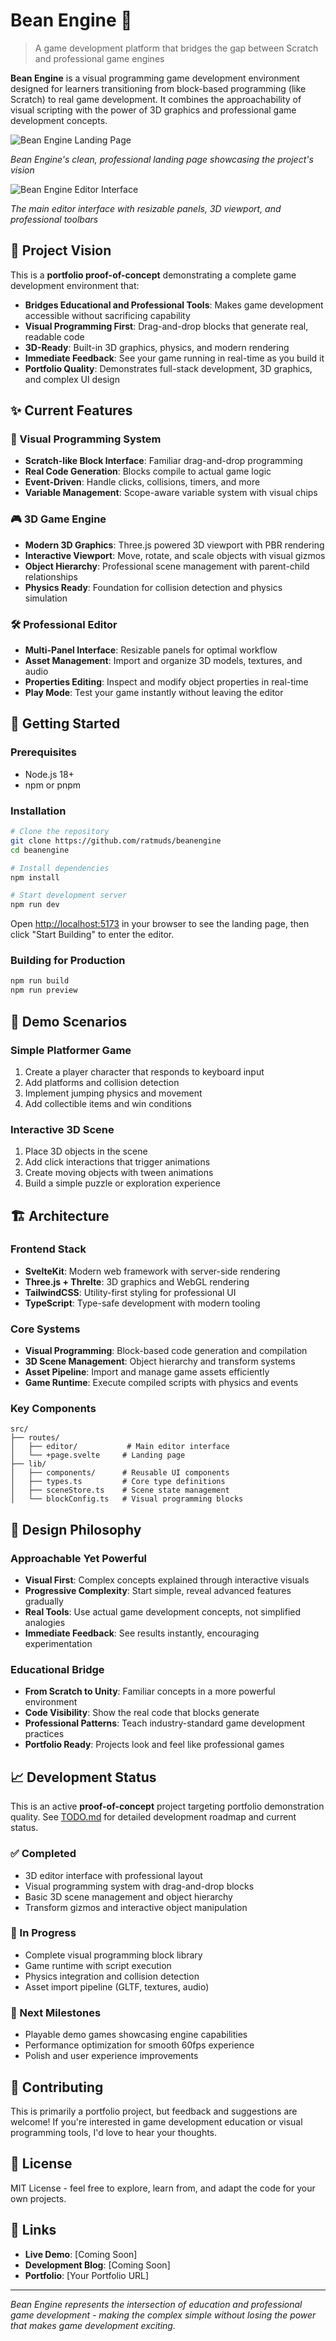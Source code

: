 # Bean Engine 🫘

> A game development platform that bridges the gap between Scratch and professional game engines

**Bean Engine** is a visual programming game development environment designed for learners transitioning from block-based programming (like Scratch) to real game development. It combines the approachability of visual scripting with the power of 3D graphics and professional game development concepts.

![Bean Engine Landing Page](https://github.com/user-attachments/assets/508387a1-084a-4490-80ba-e762c0f01e97)

*Bean Engine's clean, professional landing page showcasing the project's vision*

![Bean Engine Editor Interface](https://github.com/user-attachments/assets/7b9ccc87-2ae9-4faa-b8df-0e0b5a43dbff)

*The main editor interface with resizable panels, 3D viewport, and professional toolbars*

## 🎯 Project Vision

This is a **portfolio proof-of-concept** demonstrating a complete game development environment that:

- **Bridges Educational and Professional Tools**: Makes game development accessible without sacrificing capability
- **Visual Programming First**: Drag-and-drop blocks that generate real, readable code
- **3D-Ready**: Built-in 3D graphics, physics, and modern rendering
- **Immediate Feedback**: See your game running in real-time as you build it
- **Portfolio Quality**: Demonstrates full-stack development, 3D graphics, and complex UI design

## ✨ Current Features

### 🎨 Visual Programming System
- **Scratch-like Block Interface**: Familiar drag-and-drop programming
- **Real Code Generation**: Blocks compile to actual game logic
- **Event-Driven**: Handle clicks, collisions, timers, and more
- **Variable Management**: Scope-aware variable system with visual chips

### 🎮 3D Game Engine
- **Modern 3D Graphics**: Three.js powered 3D viewport with PBR rendering
- **Interactive Viewport**: Move, rotate, and scale objects with visual gizmos
- **Object Hierarchy**: Professional scene management with parent-child relationships
- **Physics Ready**: Foundation for collision detection and physics simulation

### 🛠 Professional Editor
- **Multi-Panel Interface**: Resizable panels for optimal workflow
- **Asset Management**: Import and organize 3D models, textures, and audio
- **Properties Editing**: Inspect and modify object properties in real-time
- **Play Mode**: Test your game instantly without leaving the editor

## 🚀 Getting Started

### Prerequisites
- Node.js 18+ 
- npm or pnpm

### Installation

```bash
# Clone the repository
git clone https://github.com/ratmuds/beanengine
cd beanengine

# Install dependencies
npm install

# Start development server
npm run dev
```

Open [http://localhost:5173](http://localhost:5173) in your browser to see the landing page, then click "Start Building" to enter the editor.

### Building for Production

```bash
npm run build
npm run preview
```

## 🎯 Demo Scenarios

### Simple Platformer Game
1. Create a player character that responds to keyboard input
2. Add platforms and collision detection
3. Implement jumping physics and movement
4. Add collectible items and win conditions

### Interactive 3D Scene  
1. Place 3D objects in the scene
2. Add click interactions that trigger animations
3. Create moving objects with tween animations
4. Build a simple puzzle or exploration experience

## 🏗 Architecture

### Frontend Stack
- **SvelteKit**: Modern web framework with server-side rendering
- **Three.js + Threlte**: 3D graphics and WebGL rendering
- **TailwindCSS**: Utility-first styling for professional UI
- **TypeScript**: Type-safe development with modern tooling

### Core Systems
- **Visual Programming**: Block-based code generation and compilation
- **3D Scene Management**: Object hierarchy and transform systems  
- **Asset Pipeline**: Import and manage game assets efficiently
- **Game Runtime**: Execute compiled scripts with physics and events

### Key Components
```
src/
├── routes/
│   ├── editor/           # Main editor interface
│   └── +page.svelte     # Landing page
├── lib/
│   ├── components/      # Reusable UI components
│   ├── types.ts         # Core type definitions
│   ├── sceneStore.ts    # Scene state management
│   └── blockConfig.ts   # Visual programming blocks
```

## 🎨 Design Philosophy

### Approachable Yet Powerful
- **Visual First**: Complex concepts explained through interactive visuals
- **Progressive Complexity**: Start simple, reveal advanced features gradually  
- **Real Tools**: Use actual game development concepts, not simplified analogies
- **Immediate Feedback**: See results instantly, encouraging experimentation

### Educational Bridge
- **From Scratch to Unity**: Familiar concepts in a more powerful environment
- **Code Visibility**: Show the real code that blocks generate
- **Professional Patterns**: Teach industry-standard game development practices
- **Portfolio Ready**: Projects look and feel like professional games

## 📈 Development Status

This is an active **proof-of-concept** project targeting portfolio demonstration quality. See [TODO.md](./TODO.md) for detailed development roadmap and current status.

### ✅ Completed
- 3D editor interface with professional layout
- Visual programming system with drag-and-drop blocks
- Basic 3D scene management and object hierarchy
- Transform gizmos and interactive object manipulation

### 🚧 In Progress  
- Complete visual programming block library
- Game runtime with script execution
- Physics integration and collision detection
- Asset import pipeline (GLTF, textures, audio)

### 🎯 Next Milestones
- Playable demo games showcasing engine capabilities
- Performance optimization for smooth 60fps experience
- Polish and user experience improvements

## 🤝 Contributing

This is primarily a portfolio project, but feedback and suggestions are welcome! If you're interested in game development education or visual programming tools, I'd love to hear your thoughts.

## 📄 License

MIT License - feel free to explore, learn from, and adapt the code for your own projects.

## 🔗 Links

- **Live Demo**: [Coming Soon]
- **Development Blog**: [Coming Soon] 
- **Portfolio**: [Your Portfolio URL]

---

*Bean Engine represents the intersection of education and professional game development - making the complex simple without losing the power that makes game development exciting.*
